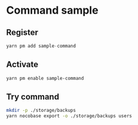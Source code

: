 # Command sample

## Register

```ts
yarn pm add sample-command
```

## Activate

```bash
yarn pm enable sample-command
```

## Try command

```bash
mkdir -p ./storage/backups
yarn nocobase export -o ./storage/backups users
```
